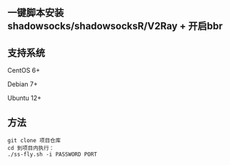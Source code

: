 一键脚本安装shadowsocks/shadowsocksR/V2Ray + 开启bbr
---





## 支持系统
CentOS 6+

Debian 7+

Ubuntu 12+


## 方法
```
git clone 项目仓库
cd 到项目内执行：
./ss-fly.sh -i PASSWORD PORT
```
